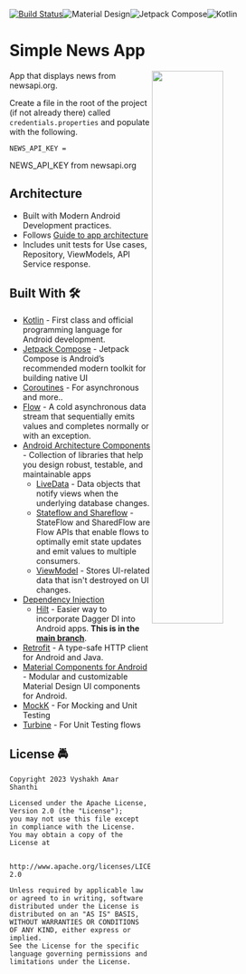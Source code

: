[![Build Status](https://app.bitrise.io/app/73eb58efffb0c429/status.svg?token=b6qaGNgGObRTLv8Rt-UmGw&branch=master)](https://app.bitrise.io/app/73eb58efffb0c429)![Material Design](https://img.shields.io/static/v1?style=for-the-badge&message=Material+Design&color=757575&logo=Material+Design&logoColor=FFFFFF&label=)![Jetpack Compose](https://img.shields.io/static/v1?style=for-the-badge&message=Jetpack+Compose&color=4285F4&logo=Jetpack+Compose&logoColor=FFFFFF&label=)![Kotlin](https://img.shields.io/static/v1?style=for-the-badge&message=Kotlin&color=7F52FF&logo=Kotlin&logoColor=FFFFFF&label=)

# Simple News App  
<img style="float: right;" align="right" height=50% src="sample.gif"/>

App that displays news from newsapi.org.

Create a file in the root of the project (if not already there) called `credentials.properties` and populate with the following.
```
NEWS_API_KEY = 
```
NEWS_API_KEY from newsapi.org

## Architecture
* Built with Modern Android Development practices.
* Follows [Guide to app architecture](https://developer.android.com/topic/architecture)
* Includes unit tests for Use cases, Repository, ViewModels, API Service response.

## Built With 🛠
- [Kotlin](https://kotlinlang.org/) - First class and official programming language for Android development.
- [Jetpack Compose](https://developer.android.com/jetpack/compose) - Jetpack Compose is Android’s recommended modern toolkit for building native UI
- [Coroutines](https://kotlinlang.org/docs/reference/coroutines-overview.html) - For asynchronous and more..
- [Flow](https://kotlin.github.io/kotlinx.coroutines/kotlinx-coroutines-core/kotlinx.coroutines.flow/-flow/) - A cold asynchronous data stream that sequentially emits values and completes normally or with an exception.
- [Android Architecture Components](https://developer.android.com/topic/libraries/architecture) - Collection of libraries that help you design robust, testable, and maintainable apps
  - [LiveData](https://developer.android.com/topic/libraries/architecture/livedata) - Data objects that notify views when the underlying database changes.
  - [Stateflow and Shareflow](https://developer.android.com/kotlin/flow/stateflow-and-sharedflow) - StateFlow and SharedFlow are Flow APIs that enable flows to optimally emit state updates and emit values to multiple consumers.
  - [ViewModel](https://developer.android.com/topic/libraries/architecture/viewmodel) - Stores UI-related data that isn't destroyed on UI changes.
- [Dependency Injection](https://developer.android.com/training/dependency-injection)
  - [Hilt](https://dagger.dev/hilt) - Easier way to incorporate Dagger DI into Android apps. **This is in the [main branch](https://github.com/wajahatkarim3/Imagine)**.
- [Retrofit](https://square.github.io/retrofit/) - A type-safe HTTP client for Android and Java.
- [Material Components for Android](https://github.com/material-components/material-components-android) - Modular and customizable Material Design UI components for Android.
- [MockK](https://mockk.io) - For Mocking and Unit Testing
- [Turbine](https://github.com/cashapp/turbine) - For Unit Testing flows

## License :oncoming_police_car:
    Copyright 2023 Vyshakh Amar Shanthi

    Licensed under the Apache License, Version 2.0 (the "License");
    you may not use this file except in compliance with the License.
    You may obtain a copy of the License at

       http://www.apache.org/licenses/LICENSE-2.0

    Unless required by applicable law or agreed to in writing, software
    distributed under the License is distributed on an "AS IS" BASIS,
    WITHOUT WARRANTIES OR CONDITIONS OF ANY KIND, either express or implied.
    See the License for the specific language governing permissions and
    limitations under the License.